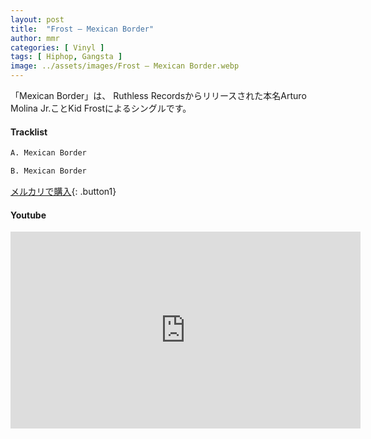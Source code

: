 ```yaml
---
layout: post
title:  "Frost – Mexican Border"
author: mmr
categories: [ Vinyl ]
tags: [ Hiphop, Gangsta ]
image: ../assets/images/Frost – Mexican Border.webp
---
```


「Mexican Border」は、
Ruthless Recordsからリリースされた本名Arturo Molina Jr.ことKid Frostによるシングルです。

#### Tracklist
```md
A. Mexican Border

B. Mexican Border
```

[メルカリで購入](https://jp.mercari.com/item/m68816286436?afid=6142608987){: .button1}

#### Youtube
<iframe width="560" height="315" src="https://www.youtube.com/embed/gPwdNNanXLE?si=SNcC5FG_lTmdItdO" title="YouTube video player" frameborder="0" allow="accelerometer; autoplay; clipboard-write; encrypted-media; gyroscope; picture-in-picture; web-share" referrerpolicy="strict-origin-when-cross-origin" allowfullscreen></iframe>